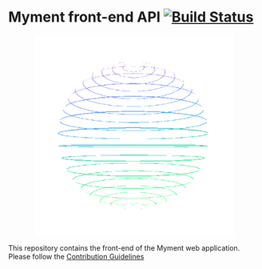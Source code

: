 # Myment front-end API [![Build Status](https://travis-ci.com/fullstacktf/myment-front.svg?branch=master)](https://travis-ci.com/fullstacktf/myment-front)
<p align="center"><img src="public/assets/giphy.gif" height=400px width=auto/></p>
This repository contains the front-end of the Myment web application.
Please follow the <a href="https://github.com/fullstacktf/myment-front/blob/master/CONTRIBUTING.md">Contribution Guidelines</a>
